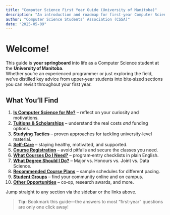 ```yaml
---
title: "Computer Science First Year Guide (University of Manitoba)"
description: "An introduction and roadmap for first‑year Computer Science students at the University of Manitoba."
author: "Computer Science Students’ Association (CSSA)"
date: "2025-05-09"
---
```


# Welcome!

This guide is **your springboard** into life as a Computer Science student at the **University of Manitoba**.  
Whether you’re an experienced programmer or just exploring the field, we’ve distilled key advice from upper‑year students into bite‑sized sections you can revisit throughout your first year.

## What You’ll Find

1. [**Is Computer Science for Me?**](/resources/guides/first-year-guide/1-is-computer-science-for-me) – reflect on your curiosity and motivations.  
2. [**Tuitions & Scholarships**](/resources/guides/first-year-guide/2-tuitions-and-scholarships) – understand the real costs _and_ funding options.  
3. [**Studying Tactics**](/resources/guides/first-year-guide/3-studying-tactics) – proven approaches for tackling university‑level material.  
4. [**Self‑Care**](/resources/guides/first-year-guide/4-self-care) – staying healthy, motivated, and supported.  
5. [**Course Registration**](/resources/guides/first-year-guide/5-course-registration) – avoid pitfalls and secure the classes you need.  
6. [**What Courses Do I Need?**](/resources/guides/first-year-guide/6-what-courses-do-i-need) – program‑entry checklists in plain English.  
7. [**What Degree Should I Do?**](/resources/guides/first-year-guide/7-what-degree-should-i-do) – Major vs. Honours vs. Joint vs. Data Science.  
8. [**Recommended Course Plans**](/resources/guides/first-year-guide/8-recommended-course-plans) – sample schedules for different pacing.  
9. [**Student Groups**](/resources/guides/first-year-guide/9-student-groups) – find your community online and on campus.  
10. [**Other Opportunities**](/resources/guides/first-year-guide/10-other-opportunities) – co‑op, research awards, and more.

Jump straight to any section via the sidebar or the links above.

> **Tip:** Bookmark this guide—the answers to most “first‑year” questions are only one click away!

